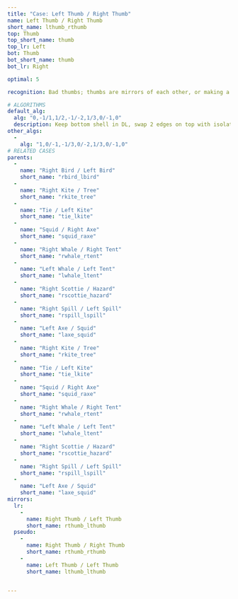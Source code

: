 ```yaml
---
title: "Case: Left Thumb / Right Thumb"
name: Left Thumb / Right Thumb
short_name: lthumb_rthumb
top: Thumb
top_short_name: thumb
top_lr: Left
bot: Thumb
bot_short_name: thumb
bot_lr: Right

optimal: 5

recognition: Bad thumbs; thumbs are mirrors of each other, or making a kite on one face forms tree on the other.

# ALGORITHMS
default_alg:
  alg: "0,-1/1,1/2,-1/-2,1/3,0/-1,0"
  description: Keep bottom shell in DL, swap 2 edges on top with isolated corner on bottom to form bird/bird.
other_algs:
  -
    alg: "1,0/-1,-1/3,0/-2,1/3,0/-1,0"
# RELATED CASES
parents:
  -
    name: "Right Bird / Left Bird"
    short_name: "rbird_lbird"
  -
    name: "Right Kite / Tree"
    short_name: "rkite_tree"
  -
    name: "Tie / Left Kite"
    short_name: "tie_lkite"
  -
    name: "Squid / Right Axe"
    short_name: "squid_raxe"
  -
    name: "Right Whale / Right Tent"
    short_name: "rwhale_rtent"
  -
    name: "Left Whale / Left Tent"
    short_name: "lwhale_ltent"
  -
    name: "Right Scottie / Hazard"
    short_name: "rscottie_hazard"
  -
    name: "Right Spill / Left Spill"
    short_name: "rspill_lspill"
  -
    name: "Left Axe / Squid"
    short_name: "laxe_squid"
  -
    name: "Right Kite / Tree"
    short_name: "rkite_tree"
  -
    name: "Tie / Left Kite"
    short_name: "tie_lkite"
  -
    name: "Squid / Right Axe"
    short_name: "squid_raxe"
  -
    name: "Right Whale / Right Tent"
    short_name: "rwhale_rtent"
  -
    name: "Left Whale / Left Tent"
    short_name: "lwhale_ltent"
  -
    name: "Right Scottie / Hazard"
    short_name: "rscottie_hazard"
  -
    name: "Right Spill / Left Spill"
    short_name: "rspill_lspill"
  -
    name: "Left Axe / Squid"
    short_name: "laxe_squid"
mirrors:
  lr:
    -
      name: Right Thumb / Left Thumb
      short_name: rthumb_lthumb
  pseudo:
    -
      name: Right Thumb / Right Thumb
      short_name: rthumb_rthumb
    -
      name: Left Thumb / Left Thumb
      short_name: lthumb_lthumb


---
```


